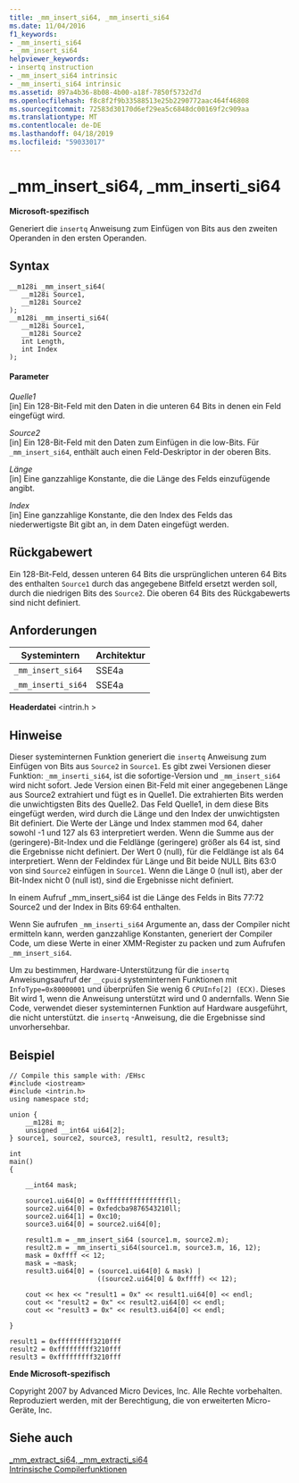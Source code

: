 ```yaml
---
title: _mm_insert_si64, _mm_inserti_si64
ms.date: 11/04/2016
f1_keywords:
- _mm_inserti_si64
- _mm_insert_si64
helpviewer_keywords:
- insertq instruction
- _mm_insert_si64 intrinsic
- _mm_inserti_si64 intrinsic
ms.assetid: 897a4b36-8b08-4b00-a18f-7850f5732d7d
ms.openlocfilehash: f8c8f2f9b33588513e25b2290772aac464f46808
ms.sourcegitcommit: 72583d30170d6ef29ea5c6848dc00169f2c909aa
ms.translationtype: MT
ms.contentlocale: de-DE
ms.lasthandoff: 04/18/2019
ms.locfileid: "59033017"
---
```

# <a name="mminsertsi64-mminsertisi64"></a>_mm_insert_si64, _mm_inserti_si64

**Microsoft-spezifisch**

Generiert die `insertq` Anweisung zum Einfügen von Bits aus den zweiten Operanden in den ersten Operanden.

## <a name="syntax"></a>Syntax

```
__m128i _mm_insert_si64(
   __m128i Source1,
   __m128i Source2
);
__m128i _mm_inserti_si64(
   __m128i Source1,
   __m128i Source2
   int Length,
   int Index
);
```

#### <a name="parameters"></a>Parameter

*Quelle1*<br/>
[in] Ein 128-Bit-Feld mit den Daten in die unteren 64 Bits in denen ein Feld eingefügt wird.

*Source2*<br/>
[in] Ein 128-Bit-Feld mit den Daten zum Einfügen in die low-Bits.  Für `_mm_insert_si64`, enthält auch einen Feld-Deskriptor in der oberen Bits.

*Länge*<br/>
[in] Eine ganzzahlige Konstante, die die Länge des Felds einzufügende angibt.

*Index*<br/>
[in] Eine ganzzahlige Konstante, die den Index des Felds das niederwertigste Bit gibt an, in dem Daten eingefügt werden.

## <a name="return-value"></a>Rückgabewert

Ein 128-Bit-Feld, dessen unteren 64 Bits die ursprünglichen unteren 64 Bits des enthalten `Source1` durch das angegebene Bitfeld ersetzt werden soll, durch die niedrigen Bits des `Source2`. Die oberen 64 Bits des Rückgabewerts sind nicht definiert.

## <a name="requirements"></a>Anforderungen

|Systemintern|Architektur|
|---------------|------------------|
|`_mm_insert_si64`|SSE4a|
|`_mm_inserti_si64`|SSE4a|

**Headerdatei** \<intrin.h >

## <a name="remarks"></a>Hinweise

Dieser systeminternen Funktion generiert die `insertq` Anweisung zum Einfügen von Bits aus `Source2` in `Source1`. Es gibt zwei Versionen dieser Funktion: `_mm_inserti_si64`, ist die sofortige-Version und `_mm_insert_si64` wird nicht sofort.  Jede Version einen Bit-Feld mit einer angegebenen Länge aus Source2 extrahiert und fügt es in Quelle1.  Die extrahierten Bits werden die unwichtigsten Bits des Quelle2.  Das Feld Quelle1, in dem diese Bits eingefügt werden, wird durch die Länge und den Index der unwichtigsten Bit definiert.  Die Werte der Länge und Index stammen mod 64, daher sowohl -1 und 127 als 63 interpretiert werden. Wenn die Summe aus der (geringere)-Bit-Index und die Feldlänge (geringere) größer als 64 ist, sind die Ergebnisse nicht definiert. Der Wert 0 (null), für die Feldlänge ist als 64 interpretiert.  Wenn der Feldindex für Länge und Bit beide NULL Bits 63:0 von sind `Source2` einfügen in `Source1`.  Wenn die Länge 0 (null ist), aber der Bit-Index nicht 0 (null ist), sind die Ergebnisse nicht definiert.

In einem Aufruf _mm_insert_si64 ist die Länge des Felds in Bits 77:72 Source2 und der Index in Bits 69:64 enthalten.

Wenn Sie aufrufen `_mm_inserti_si64` Argumente an, dass der Compiler nicht ermitteln kann, werden ganzzahlige Konstanten, generiert der Compiler Code, um diese Werte in einer XMM-Register zu packen und zum Aufrufen `_mm_insert_si64`.

Um zu bestimmen, Hardware-Unterstützung für die `insertq` Anweisungsaufruf der `__cpuid` systeminternen Funktionen mit `InfoType=0x80000001` und überprüfen Sie wenig 6 `CPUInfo[2] (ECX)`. Dieses Bit wird 1, wenn die Anweisung unterstützt wird und 0 andernfalls. Wenn Sie Code, verwendet dieser systeminternen Funktion auf Hardware ausgeführt, die nicht unterstützt. die `insertq` -Anweisung, die die Ergebnisse sind unvorhersehbar.

## <a name="example"></a>Beispiel

```
// Compile this sample with: /EHsc
#include <iostream>
#include <intrin.h>
using namespace std;

union {
    __m128i m;
    unsigned __int64 ui64[2];
} source1, source2, source3, result1, result2, result3;

int
main()
{

    __int64 mask;

    source1.ui64[0] = 0xffffffffffffffffll;
    source2.ui64[0] = 0xfedcba9876543210ll;
    source2.ui64[1] = 0xc10;
    source3.ui64[0] = source2.ui64[0];

    result1.m = _mm_insert_si64 (source1.m, source2.m);
    result2.m = _mm_inserti_si64(source1.m, source3.m, 16, 12);
    mask = 0xffff << 12;
    mask = ~mask;
    result3.ui64[0] = (source1.ui64[0] & mask) |
                      ((source2.ui64[0] & 0xffff) << 12);

    cout << hex << "result1 = 0x" << result1.ui64[0] << endl;
    cout << "result2 = 0x" << result2.ui64[0] << endl;
    cout << "result3 = 0x" << result3.ui64[0] << endl;

}
```

```Output
result1 = 0xfffffffff3210fff
result2 = 0xfffffffff3210fff
result3 = 0xfffffffff3210fff
```

**Ende Microsoft-spezifisch**

Copyright 2007 by Advanced Micro Devices, Inc. Alle Rechte vorbehalten. Reproduziert werden, mit der Berechtigung, die von erweiterten Micro-Geräte, Inc.

## <a name="see-also"></a>Siehe auch

[_mm_extract_si64, _mm_extracti_si64](../intrinsics/mm-extract-si64-mm-extracti-si64.md)<br/>
[Intrinsische Compilerfunktionen](../intrinsics/compiler-intrinsics.md)